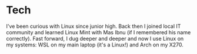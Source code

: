 # Tech

I've been curious with Linux since junior high. Back then I joined local IT community and learned
Linux Mint with Mas Ibnu (if I remembered his name correctly). Fast forward, I dug deeper and deeper
and now I use Linux on my systems: WSL on my main laptop (it's a Linux!) and Arch on my X270.
